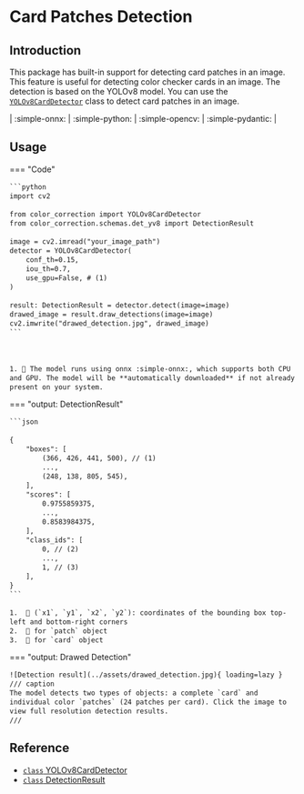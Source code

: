 # Card Patches Detection

## Introduction
This package has built-in support for detecting card patches in an image. This feature is useful for detecting color checker cards in an image. The detection is based on the YOLOv8 model. You can use the [`YOLOv8CardDetector`](../reference/core/card_detection/yv8_onnx.md) class to detect card patches in an image.

| :simple-onnx: | :simple-python: | :simple-opencv: | :simple-pydantic: |

## Usage

=== "Code"

    ```python
    import cv2

    from color_correction import YOLOv8CardDetector
    from color_correction.schemas.det_yv8 import DetectionResult

    image = cv2.imread("your_image_path")
    detector = YOLOv8CardDetector(
        conf_th=0.15,
        iou_th=0.7,
        use_gpu=False, # (1)
    )

    result: DetectionResult = detector.detect(image=image)
    drawed_image = result.draw_detections(image=image)
    cv2.imwrite("drawed_detection.jpg", drawed_image)
    ```



    1. 💬 The model runs using onnx :simple-onnx:, which supports both CPU and GPU. The model will be **automatically downloaded** if not already present on your system.

=== "output: DetectionResult"

    ```json

    {
        "boxes": [
            (366, 426, 441, 500), // (1)
            ...,
            (248, 138, 805, 545),
        ],
        "scores": [
            0.9755859375,
            ...,
            0.8583984375,
        ],
        "class_ids": [
            0, // (2)
            ...,
            1, // (3)
        ],
    }
    ```

    1.  💬 (`x1`, `y1`, `x2`, `y2`): coordinates of the bounding box top-left and bottom-right corners
    2.  💬 for `patch` object
    3.  💬 for `card` object

=== "output: Drawed Detection"

    ![Detection result](../assets/drawed_detection.jpg){ loading=lazy }
    /// caption
    The model detects two types of objects: a complete `card` and individual color `patches` (24 patches per card). Click the image to view full resolution detection results.
    ///


## Reference

- [`class` YOLOv8CardDetector](../reference/core/card_detection/yv8_onnx.md)
- [`class` DetectionResult](../reference/schemas/yv8_onnx.md)
